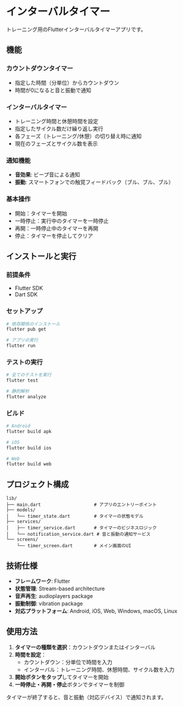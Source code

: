 # インターバルタイマー

トレーニング用のFlutterインターバルタイマーアプリです。

## 機能

### カウントダウンタイマー
- 指定した時間（分単位）からカウントダウン
- 時間が0になると音と振動で通知

### インターバルタイマー
- トレーニング時間と休憩時間を設定
- 指定したサイクル数だけ繰り返し実行
- 各フェーズ（トレーニング/休憩）の切り替え時に通知
- 現在のフェーズとサイクル数を表示

### 通知機能
- **音効果**: ビープ音による通知
- **振動**: スマートフォンでの触覚フィードバック（ブル、ブル、ブル）

### 基本操作
- 開始：タイマーを開始
- 一時停止：実行中のタイマーを一時停止
- 再開：一時停止中のタイマーを再開
- 停止：タイマーを停止してクリア

## インストールと実行

### 前提条件
- Flutter SDK
- Dart SDK

### セットアップ
```bash
# 依存関係のインストール
flutter pub get

# アプリの実行
flutter run
```

### テストの実行
```bash
# 全てのテストを実行
flutter test

# 静的解析
flutter analyze
```

### ビルド
```bash
# Android
flutter build apk

# iOS
flutter build ios

# Web
flutter build web
```

## プロジェクト構成

```
lib/
├── main.dart                    # アプリのエントリーポイント
├── models/
│   └── timer_state.dart         # タイマーの状態モデル
├── services/
│   ├── timer_service.dart       # タイマーのビジネスロジック
│   └── notification_service.dart # 音と振動の通知サービス
└── screens/
    └── timer_screen.dart        # メイン画面のUI
```

## 技術仕様

- **フレームワーク**: Flutter
- **状態管理**: Stream-based architecture
- **音声再生**: audioplayers package
- **振動制御**: vibration package
- **対応プラットフォーム**: Android, iOS, Web, Windows, macOS, Linux

## 使用方法

1. **タイマーの種類を選択**：カウントダウンまたはインターバル
2. **時間を設定**：
   - カウントダウン：分単位で時間を入力
   - インターバル：トレーニング時間、休憩時間、サイクル数を入力
3. **開始ボタンをタップ**してタイマーを開始
4. **一時停止・再開・停止**ボタンでタイマーを制御

タイマーが終了すると、音と振動（対応デバイス）で通知されます。
